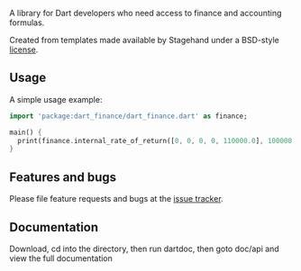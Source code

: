 A library for Dart developers who need access to finance and accounting formulas.

Created from templates made available by Stagehand under a BSD-style
[license](https://github.com/dart-lang/stagehand/blob/master/LICENSE).

## Usage

A simple usage example:

```dart
import 'package:dart_finance/dart_finance.dart' as finance;

main() {  
  print(finance.internal_rate_of_return([0, 0, 0, 0, 110000.0], 100000.0, 0)) // 1.9245
}
```

## Features and bugs

Please file feature requests and bugs at the [issue tracker][tracker].

[tracker]: http://example.com/issues/replaceme

## Documentation

Download, cd into the directory, then run dartdoc, then goto doc/api and view the full documentation